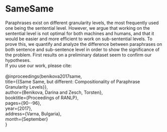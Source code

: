 # SameSame
Paraphrases exist on different granularity levels, the most frequently used one being the sentential level. However, we argue that working on the sentential level is not optimal for both machines and humans, and that it would be easier and more efficient to work on sub-sentential levels. To prove this, we quantify and analyze the difference between paraphrases on both sentence and sub-sentence level in order to show the significance of the problem. First results on a preliminary dataset seem to confirm our hypotheses.<br/>
If you use our work, please cite:
<br/><br/>
@inproceedings{benikova2017same,<br/>
	title={{Same Same, but different: Compositionality of Paraphrase Granularity Levels}},<br/>
	author={Benikova, Darina and Zesch, Torsten},<br/>
	booktitle={Proceedings of RANLP},<br/>
	pages={90--96},<br/>
	year={2017},<br/>
	address={Varna, Bulgaria},<br/>
	month={September}<br/>
}<br/><br/>
                
